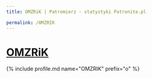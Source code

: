 ```yaml
---
title: OMZRiK | Patromierz - statystyki Patronite.pl

permalink: /OMZRIK
---
```


# [OMZRiK](https://patronite.pl/OMZRIK)

{% include profile.md name="OMZRIK" prefix="o" %}
